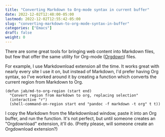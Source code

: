 ```yaml
---
title: "Converting Markdown to Org-mode syntax in current buffer"
date: 2022-12-02T12:48:00-05:00
lastmod: 2022-12-02T12:55:42-05:00
slug: "converting-markdown-to-org-mode-syntax-in-buffer"
categories: ["Emacs"]
draft: false
weight: 0
---
```


There are some great tools for bringing web content into Markdown files, but few that offer the same utility for Org-mode ([Orgdown](https://gitlab.com/publicvoit/orgdown)) files.

For example, I use Markdownload extension all the time. It works great with nearly every site I use it on, but instead of Markdown, I'd prefer having Org syntax, so I've worked around it by creating a function which converts the current region from Markdown to Org.

```emacs-lisp
(defun jab/md-to-org-region (start end)
  "Convert region from markdown to org, replacing selection"
  (interactive "r")
  (shell-command-on-region start end "pandoc -f markdown -t org" t t))
```

I copy the Markdown from the Markdownload window, paste it into an Org buffer, and run the function. It's not perfect, but until someone creates an "Orgdownload" extension, it'll do. (Pretty please, will someone create an Orgdownload extension?)


[//]: # "Exported with love from a post written in Org mode"
[//]: # "- https://github.com/kaushalmodi/ox-hugo"